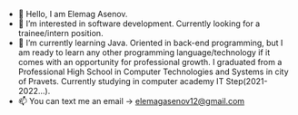 - 👋 Hello, I am Elemag Asenov.
- 👀 I’m interested in software development. Currently looking for a trainee/intern position. 
- 🌱 I’m currently learning Java. Oriented in back-end programming, but I am ready to learn any other programming language/technology if it
      comes with an opportunity for professional growth.
      I graduated from a Professional High School in Computer Technologies and Systems in city of Pravets.
      Currently studying in computer academy IT Step(2021-2022...).
- 📫 You can text me an email -> elemagasenov12@gmail.com

